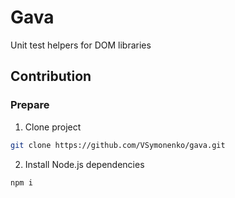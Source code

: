 # Gava

Unit test helpers for DOM libraries

## Contribution

### Prepare

1. Clone project

```bash
git clone https://github.com/VSymonenko/gava.git
```

2. Install Node.js dependencies

```bash
npm i
```

